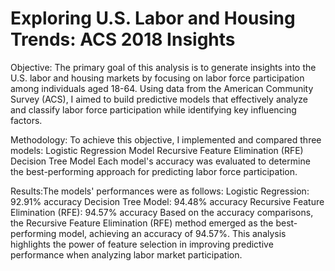 # Exploring U.S. Labor and Housing Trends: ACS 2018 Insights
Objective: The primary goal of this analysis is to generate insights into the U.S. labor and housing markets by focusing on labor force participation among individuals aged 18-64. Using data from the American Community Survey (ACS), I aimed to build predictive models that effectively analyze and classify labor force participation while identifying key influencing factors.

Methodology: To achieve this objective, I implemented and compared three models:
Logistic Regression Model
Recursive Feature Elimination (RFE)
Decision Tree Model
Each model's accuracy was evaluated to determine the best-performing approach for predicting labor force participation.

Results:The models' performances were as follows:
Logistic Regression: 92.91% accuracy
Decision Tree Model: 94.48% accuracy
Recursive Feature Elimination (RFE): 94.57% accuracy
Based on the accuracy comparisons, the Recursive Feature Elimination (RFE) method emerged as the best-performing model, achieving an accuracy of 94.57%. This analysis highlights the power of feature selection in improving predictive performance when analyzing labor market participation.
           
